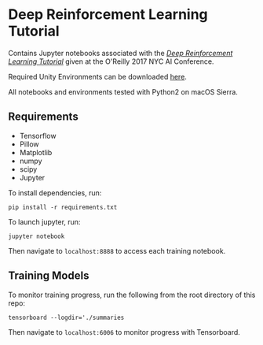 # Deep Reinforcement Learning Tutorial

Contains Jupyter notebooks associated with the [*Deep Reinforcement Learning Tutorial*](https://conferences.oreilly.com/artificial-intelligence/ai-ny/public/schedule/detail/59390) given at the O'Reilly 2017 NYC AI Conference.

Required Unity Environments can be downloaded [here](https://drive.google.com/drive/folders/0BxZSPcA0DrkfQ2pPWkRFQkNiTnc?usp=sharing).

All notebooks and environments tested with Python2 on macOS Sierra.

## Requirements
* Tensorflow
* Pillow
* Matplotlib
* numpy
* scipy
* Jupyter

To install dependencies, run:

`pip install -r requirements.txt`

To launch jupyter, run:

`jupyter notebook`

Then navigate to `localhost:8888` to access each training notebook.

## Training Models

To monitor training progress, run the following from the root directory of this repo:

`tensorboard --logdir='./summaries`

Then navigate to `localhost:6006` to monitor progress with Tensorboard.
